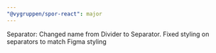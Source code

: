 ```yaml
---
"@vygruppen/spor-react": major
---
```


Separator: Changed name from Divider to Separator. Fixed styling on separators to match Figma styling
